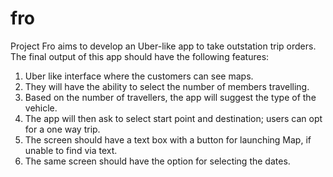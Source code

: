 # fro
Project Fro aims to develop an Uber-like app to take outstation trip orders.
The final output of this app should have the following features:
1. Uber like interface where the customers can see maps. 
2. They will have the ability to select the number of members travelling.
3. Based on the number of travellers, the app will suggest the type of the vehicle.
4. The app will then ask to select start point and destination; users can opt for a one way trip.
5. The screen should have a text box with a button for launching Map, if unable to find via text.
6. The same screen should have the option for selecting the dates.
